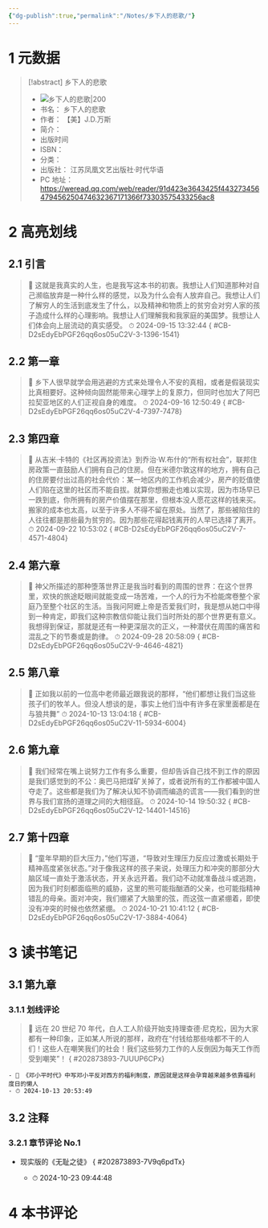 ```yaml
---
{"dg-publish":true,"permalink":"/Notes/乡下人的悲歌/"}
---
```



# 1 元数据

> [!abstract] 乡下人的悲歌
> - ![ 乡下人的悲歌|200](https://res.weread.qq.com/wrepub/CB_Afe5Xi5aK8HR6kT6kh0uUAHd_parsecover)
> - 书名： 乡下人的悲歌
> - 作者： 【美】J.D.万斯
> - 简介：
> - 出版时间
> - ISBN：
> - 分类：
> - 出版社： 江苏凤凰文艺出版社·时代华语
> - PC 地址：https://weread.qq.com/web/reader/91d423e3643425f443273456479456250474632367171366f73303575433256ac8

# 2 高亮划线

## 2.1 引言

> 📌 这就是我真实的人生，也是我写这本书的初衷。我想让人们知道那种对自己濒临放弃是一种什么样的感觉，以及为什么会有人放弃自己。我想让人们了解穷人的生活到底发生了什么，以及精神和物质上的贫穷会对穷人家的孩子造成什么样的心理影响。我想让人们理解我和我家庭的美国梦。我想让人们体会向上层流动的真实感受。
> ⏱ 2024-09-15 13:32:44
{ #CB-D2sEdyEbPGF26qq6os05uC2V-3-1396-1541}


## 2.2 第一章

> 📌 乡下人很早就学会用逃避的方式来处理令人不安的真相，或者是假装现实比真相要好。这种倾向固然能带来心理学上的复原力，但同时也加大了阿巴拉契亚地区的人们正视自身的难度。
> ⏱ 2024-09-16 12:50:49
{ #CB-D2sEdyEbPGF26qq6os05uC2V-4-7397-7478}


## 2.3 第四章

> 📌 从吉米·卡特的《社区再投资法》到乔治·W.布什的“所有权社会”，联邦住房政策一直鼓励人们拥有自己的住房。但在米德尔敦这样的地方，拥有自己的住房要付出过高的社会代价：某一地区内的工作机会减少，房产的贬值使人们陷在这里的社区而不能自拔。就算你想搬走也难以实现，因为市场早已一跌到底，你所拥有的房产价值摆在那里，但根本没人愿花这样的钱来买。搬家的成本也太高，以至于许多人不得不留在原处。当然了，那些被陷住的人往往都是那些最为贫穷的。因为那些花得起钱离开的人早已选择了离开。
> ⏱ 2024-09-22 10:53:02
{ #CB-D2sEdyEbPGF26qq6os05uC2V-7-4571-4804}


## 2.4 第六章

> 📌 神父所描述的那种堕落世界正是我当时看到的周围的世界：在这个世界里，欢快的旅途眨眼间就能变成一场苦难，一个人的行为不检能席卷整个家庭乃至整个社区的生活。当我问阿嬷上帝是否爱我们时，我是想从她口中得到一种肯定，即我们这种宗教信仰能让我们当时所处的那个世界更有意义。我想得到保证，那就是还有一种更深层次的正义，一种潜伏在周围的痛苦和混乱之下的节奏或是韵律。
> ⏱ 2024-09-28 20:58:09
{ #CB-D2sEdyEbPGF26qq6os05uC2V-9-4646-4821}


## 2.5 第八章

> 📌 正如我以前的一位高中老师最近跟我说的那样，“他们都想让我们当这些孩子们的牧羊人。但没人想谈的是，事实上他们当中有许多在家里面都是在与狼共舞”
> ⏱ 2024-10-13 13:04:18
{ #CB-D2sEdyEbPGF26qq6os05uC2V-11-5934-6004}


## 2.6 第九章

> 📌 我们经常在嘴上说努力工作有多么重要，但却告诉自己找不到工作的原因是我们感觉到的不公：奥巴马把煤矿关掉了，或者说所有的工作都被中国人夺走了。这些都是我们为了解决认知不协调而编造的谎言——我们看到的世界与我们宣扬的道理之间的大相径庭。
> ⏱ 2024-10-14 19:50:32
{ #CB-D2sEdyEbPGF26qq6os05uC2V-12-14401-14516}


## 2.7 第十四章

> 📌 “童年早期的巨大压力，”他们写道，“导致对生理压力反应过激或长期处于精神高度紧张状态。”对于像我这样的孩子来说，处理压力和冲突的那部分大脑区域一直处于激活状态，开关永远开着。我们动不动就准备战斗或逃跑，因为我们时刻都面临熊的威胁，这里的熊可能指酗酒的父亲，也可能指精神错乱的母亲。面对冲突，我们绷紧了大脑里的弦，而这弦一直紧绷着，即使没有冲突的时候也依然紧绷。
> ⏱ 2024-10-21 10:41:12
{ #CB-D2sEdyEbPGF26qq6os05uC2V-17-3884-4064}


# 3 读书笔记

## 3.1 第九章

### 3.1.1 划线评论

> 📌 远在 20 世纪 70 年代，白人工人阶级开始支持理查德·尼克松，因为大家都有一种印象，正如某人所说的那样，政府在“付钱给那些啥都不干的人们！这些人在嘲笑我们的社会！我们这些努力工作的人反倒因为每天工作而受到嘲笑”！ 
{ #202873893-7UUUP6CPx}

    - 💭 《邓小平时代》中写邓小平反对西方的福利制度，原因就是这样会孕育越来越多依靠福利度日的懒人
    - ⏱ 2024-10-13 20:53:49


## 3.2 注释

### 3.2.1 章节评论 No.1

- 现实版的《无耻之徒》
{ #202873893-7V9q6pdTx}

    - ⏱ 2024-10-23 09:44:48

# 4 本书评论
